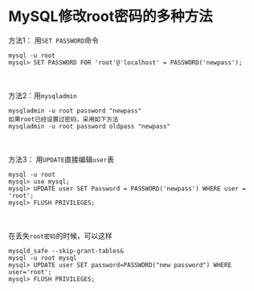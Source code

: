 # MySQL修改root密码的多种方法

方法1： 用`SET PASSWORD`命令    
```shell
mysql -u root
mysql> SET PASSWORD FOR 'root'@'localhost' = PASSWORD('newpass');
```
　　

方法2：用`mysqladmin`     
```shell
mysqladmin -u root password "newpass"
如果root已经设置过密码，采用如下方法
mysqladmin -u root password oldpass "newpass"
```
　　

方法3： 用`UPDATE`直接编辑`user`表    
```shell
mysql -u root
mysql> use mysql;
mysql> UPDATE user SET Password = PASSWORD('newpass') WHERE user = 'root';
mysql> FLUSH PRIVILEGES;
```
　　

在丢失`root密码`的时候，可以这样   
```shell
mysqld_safe --skip-grant-tables&
mysql -u root mysql
mysql> UPDATE user SET password=PASSWORD("new password") WHERE user='root';
mysql> FLUSH PRIVILEGES;
```